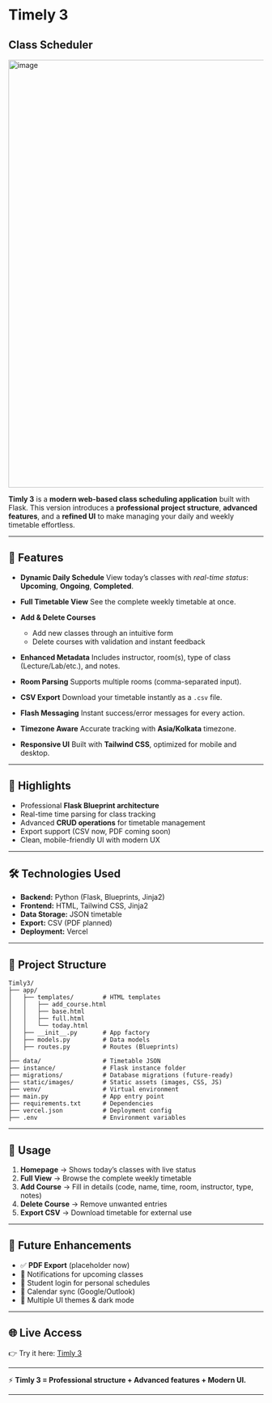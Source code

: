 # Timely 3
## Class Scheduler
<img width="1894" height="846" alt="image" src="https://github.com/user-attachments/assets/dd39072e-9663-444a-a8e7-cc33b7d5a9b9" />

**Timly 3** is a **modern web-based class scheduling application** built with Flask.
This version introduces a **professional project structure**, **advanced features**, and a **refined UI** to make managing your daily and weekly timetable effortless.

---

## 🚀 Features

* **Dynamic Daily Schedule**
  View today’s classes with *real-time status*: **Upcoming**, **Ongoing**, **Completed**.

* **Full Timetable View**
  See the complete weekly timetable at once.

* **Add & Delete Courses**

  * Add new classes through an intuitive form
  * Delete courses with validation and instant feedback

* **Enhanced Metadata**
  Includes instructor, room(s), type of class (Lecture/Lab/etc.), and notes.

* **Room Parsing**
  Supports multiple rooms (comma-separated input).

* **CSV Export**
  Download your timetable instantly as a `.csv` file.

* **Flash Messaging**
  Instant success/error messages for every action.

* **Timezone Aware**
  Accurate tracking with **Asia/Kolkata** timezone.

* **Responsive UI**
  Built with **Tailwind CSS**, optimized for mobile and desktop.

---

## 🌟 Highlights

* Professional **Flask Blueprint architecture**
* Real-time time parsing for class tracking
* Advanced **CRUD operations** for timetable management
* Export support (CSV now, PDF coming soon)
* Clean, mobile-friendly UI with modern UX

---

## 🛠 Technologies Used

* **Backend:** Python (Flask, Blueprints, Jinja2)
* **Frontend:** HTML, Tailwind CSS, Jinja2
* **Data Storage:** JSON timetable
* **Export:** CSV (PDF planned)
* **Deployment:** Vercel

---

## 📂 Project Structure

```
Timly3/
├── app/
│   ├── templates/        # HTML templates
│   │   ├── add_course.html
│   │   ├── base.html
│   │   ├── full.html
│   │   └── today.html
│   ├── __init__.py       # App factory
│   ├── models.py         # Data models
│   ├── routes.py         # Routes (Blueprints)
│
├── data/                 # Timetable JSON
├── instance/             # Flask instance folder
├── migrations/           # Database migrations (future-ready)
├── static/images/        # Static assets (images, CSS, JS)
├── venv/                 # Virtual environment
├── main.py               # App entry point
├── requirements.txt      # Dependencies
├── vercel.json           # Deployment config
├── .env                  # Environment variables
```

---

## 📖 Usage

1. **Homepage** → Shows today’s classes with live status
2. **Full View** → Browse the complete weekly timetable
3. **Add Course** → Fill in details (code, name, time, room, instructor, type, notes)
4. **Delete Course** → Remove unwanted entries
5. **Export CSV** → Download timetable for external use

---

## 🔮 Future Enhancements

* ✅ **PDF Export** (placeholder now)
* 🔔 Notifications for upcoming classes
* 🔑 Student login for personal schedules
* 📅 Calendar sync (Google/Outlook)
* 🎨 Multiple UI themes & dark mode

---

## 🌐 Live Access

👉 Try it here: [Timly 3](https://timly3.vercel.app/)

---

⚡ **Timly 3 = Professional structure + Advanced features + Modern UI.**

---
